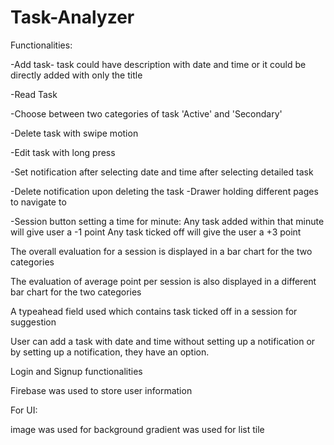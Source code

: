 # Task-Analyzer

Functionalities:

-Add task- task could have description with date and time or it could be directly added with only the title

-Read Task

-Choose between two categories of task 'Active' and 'Secondary'

-Delete task with swipe motion

-Edit task with long press

-Set notification after selecting date and time after selecting detailed task

-Delete notification upon deleting the task
-Drawer holding different pages to navigate to

-Session button setting a time for minute:
Any task added within that minute will give user a -1 point
Any task ticked off will give the user a +3 point

The overall evaluation for a session is displayed in a bar chart for the two categories

The evaluation of average point per session is also displayed in a different bar chart for the two categories

A typeahead field used which contains task ticked off in a session for suggestion

User can add a task with date and time without setting up a notification  or by setting up a notification, they have an option.

Login and Signup functionalities

Firebase was used to store user information 

For UI:

image was used for background
gradient was used for list tile
